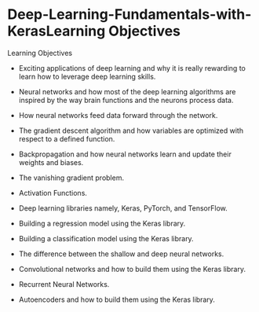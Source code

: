 # Deep-Learning-Fundamentals-with-KerasLearning Objectives


Learning Objectives

* Exciting applications of deep learning and why it is really rewarding to learn how to leverage deep learning skills.

* Neural networks and how most of the deep learning algorithms are inspired by the way brain functions and the neurons process data.

* How neural networks feed data forward through the network.

* The gradient descent algorithm and how variables are optimized with respect to a defined function.

* Backpropagation and how neural networks learn and update their weights and biases.

* The vanishing gradient problem.

* Activation Functions.

* Deep learning libraries namely, Keras, PyTorch, and TensorFlow.

* Building a regression model using the Keras library.

* Building a classification model using the Keras library.

* The difference between the shallow and deep neural networks.

* Convolutional networks and how to build them using the Keras library.

* Recurrent Neural Networks.

* Autoencoders and how to build them using the Keras library.
